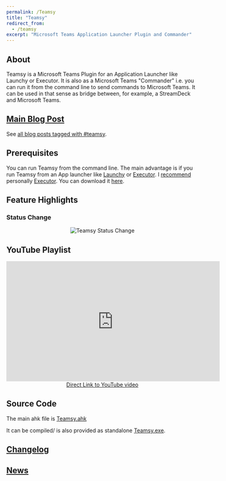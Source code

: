 ```yaml
---
permalink: /Teamsy
title: "Teamsy"
redirect_from:
  - /teamsy
excerpt: "Microsoft Teams Application Launcher Plugin and Commander"
---
```


## About

Teamsy is a Microsoft Teams Plugin for an Application Launcher like Launchy or Executor.
It is also as a Microsoft Teams "Commander" i.e. you can run it from the command line to send commands to Microsoft Teams. It can be used in that sense as bridge between, for example, a StreamDeck and Microsoft Teams.

## [Main Blog Post](https://tdalon.blogspot.com/2020/07/teamsy.html)

See [all blog posts tagged with #teamsy](https://tdalon.blogspot.com/search/label/teamsy).

## Prerequisites

You can run Teamsy from the command line.
The main advantage is if you run Teamsy from an App launcher like [Launchy](http://launchy.net/) or [Executor](http://executor.dk/).
I [recommend](https://tdalon.blogspot.com/2020/08/executor-my-preferred-app-launcher.html) personally [Executor](http://executor.dk/).
You can download it [here](http://executor.dk/).

## Feature Highlights

### Status Change

<div style="text-align:center"><img src="/ahk/img/Teamsy_StatusChange.gif" alt="Teamsy Status Change"></div>

## YouTube Playlist

<div align="center"><iframe width="560" height="315" src="https://www.youtube.com/embed/zLFWKFfLHnU" frameborder="0" allow="accelerometer; autoplay; encrypted-media; gyroscope; picture-in-picture" allowfullscreen></iframe><br><a href="https://www.youtube.com/watch?v=zLFWKFfLHnU">Direct Link to YouTube video</a></div>

## Source Code

The main ahk file is [Teamsy.ahk](https://github.com/tdalon/ahk/blob/master/Teamsy.ahk)

It can be compiled/ is also provided as standalone [Teamsy.exe](https://github.com/tdalon/ahk/blob/master/PowerTools/Teamsy.exe).

## [Changelog](Teamsy-Changelog)

## [News](https://twitter.com/search?q=%23Teamsy%20%23MicrosoftTeams)
